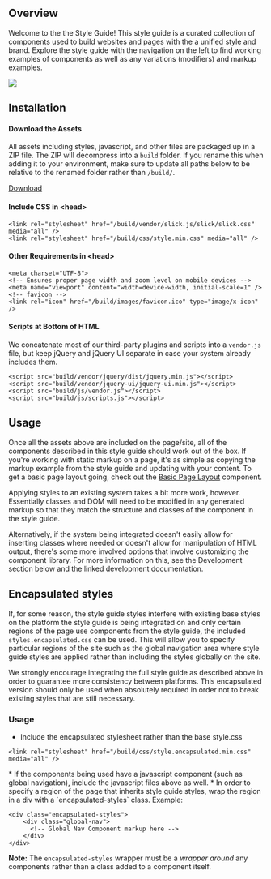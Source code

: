 ## Overview

Welcome to the the Style Guide! This style guide is a curated collection
of components used to build websites and pages with the a unified style and brand.
Explore the style guide with the navigation on the left to find working examples
of components as well as any variations (modifiers) and markup examples.

![](https://media.giphy.com/media/xTiTnHMbep19cuNnoY/giphy.gif)

## Installation

#### Download the Assets

All assets including styles, javascript, and other files are packaged up in a
ZIP file. The ZIP will decompress into a `build` folder. If you rename this when
adding it to your environment, make sure to update all paths below to be
relative to the renamed folder rather than `/build/`.

<p class="kss-example-preview">
  <a href="styleguide.zip" class="cta">Download</a>
</p>

#### Include CSS in &lt;head&gt;

<div class="kss-markup">
<pre class="prettyprint lang-html"><code>&lt;link rel="stylesheet" href="/build/vendor/slick.js/slick/slick.css" media="all" /&gt;
&lt;link rel="stylesheet" href="/build/css/style.min.css" media="all" /&gt;
</code></pre>
</div>

#### Other Requirements in &lt;head&gt;

<div class="kss-markup">
<pre class="prettyprint lang-html"><code>&lt;meta charset="UTF-8"&gt;
&lt;!-- Ensures proper page width and zoom level on mobile devices --&gt;
&lt;meta name="viewport" content="width=device-width, initial-scale=1" /&gt;
&lt;!-- favicon --&gt;
&lt;link rel="icon" href="/build/images/favicon.ico" type="image/x-icon" /&gt;
</code></pre>
</div>


#### Scripts at Bottom of HTML

We concatenate most of our third-party plugins and scripts into a `vendor.js`
file, but keep jQuery and jQuery UI separate in case your system already
includes them.

<div class="kss-markup">
<pre class="prettyprint lang-html"><code>&lt;script src="build/vendor/jquery/dist/jquery.min.js"&gt;&lt;/script&gt;
&lt;script src="build/vendor/jquery-ui/jquery-ui.min.js"&gt;&lt;/script&gt;
&lt;script src="build/js/vendor.js"&gt;&lt;/script&gt;
&lt;script src="build/js/scripts.js"&gt;&lt;/script&gt;</code></pre>
</div>

## Usage

Once all the assets above are included on the page/site, all of the components
described in this style guide should work out of the box. If you're working with
static markup on a page, it's as simple as copying the markup example from the
style guide and updating with your content. To get a basic page layout going,
check out the [Basic Page Layout](section-layout.html#kssref-layout-basic-page)
component.

Applying styles to an existing system takes a bit more work, however.
Essentially classes and DOM will need to be modified in any generated markup so
that they match the structure and classes of the component in the style guide.

Alternatively, if the system being integrated doesn't easily allow for inserting
classes where needed or doesn't allow for manipulation of HTML output, there's
some more involved options that involve customizing the component library. For
more information on this, see the Development section below and the linked
development documentation.

## Encapsulated styles

If, for some reason, the style guide styles interfere with existing base styles
on the platform the style guide is being integrated on and only certain regions
of the page use components from the style guide, the included
`styles.encapsulated.css` can be used. This will allow you to specify particular
regions of the site such as the global navigation area where style guide styles
are applied rather than including the styles globally on the site.

We strongly encourage integrating the full style guide as described above in
order to guarantee more consistency between platforms. This encapsulated version
should only be used when absolutely required in order not to break existing
styles that are still necessary.

### Usage
* Include the encapsulated stylesheet rather than the base style.css
<div class="kss-markup">
<pre class="prettyprint lang-html"><code>&lt;link rel="stylesheet" href="/build/css/style.encapsulated.min.css" media="all" /&gt;
</code></pre>
</div>
* If the components being used have a javascript component (such as global
navigation), include the javascript files above as well.
* In order to specify a region of the page that inherits style guide styles,
wrap the region in a div with a `encapsulated-styles` class. Example:
<div class="kss-markup">
<pre class="prettyprint lang-html"><code>&lt;div class="encapsulated-styles"&gt;
    &lt;div class="global-nav"&gt;
      &lt;!-- Global Nav Component markup here --&gt;
    &lt;/div&gt;
&lt;/div&gt;
</code></pre>
</div>

**Note:** The `encapsulated-styles` wrapper must be a *wrapper around* any components
rather than a class added to a component itself.
